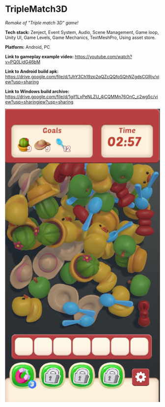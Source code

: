 # TripleMatch3D
 *Remake of "Triple match 3D" game!*
 

 **Tech stack:** Zenject, Event System, Audio, Scene Management, Game loop, Unity UI, Game Levels, Game Mechanics, TextMeshPro, Using asset store.

 **Platform:** Android, PC 

 **Link to gameplay example video:** https://youtube.com/watch?v=PQ0LjdG46bM

 **Link to Android build apk:** https://drive.google.com/file/d/1JhY3Ch19zp2qQZcQQfoSQhNZgdsCGRjv/view?usp=sharing
 
 **Link to Windows build archive:** https://drive.google.com/file/d/1gif1LxPeNLZU_4iCQMMn76OnC_c2wg5c/view?usp=sharingiew?usp=sharing

![screenshot](/TripleMatch3D.png)

